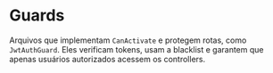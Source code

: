 # Guards

Arquivos que implementam `CanActivate` e protegem rotas, como `JwtAuthGuard`. Eles verificam tokens, usam a blacklist e garantem que apenas usuários autorizados acessem os controllers.
